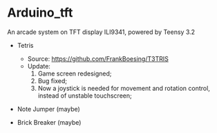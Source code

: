 # Arduino_tft

An arcade system on TFT display ILI9341, powered by Teensy 3.2

+ Tetris
  - Source: <https://github.com/FrankBoesing/T3TRIS>
  - Update: 
      1. Game screen redesigned;
      2. Bug fixed;
      3. Now a joystick is needed for movement and rotation control, instead of unstable touchscreen;
 
+ Note Jumper (maybe)

+ Brick Breaker (maybe)
